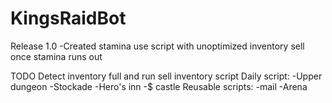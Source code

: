 # KingsRaidBot

Release 1.0
-Created stamina use script with unoptimized inventory sell once stamina runs out

TODO
Detect inventory full and run sell inventory script
Daily script:
 -Upper dungeon
 -Stockade
 -Hero's inn
 -$ castle
Reusable scripts:
 -mail
 -Arena
